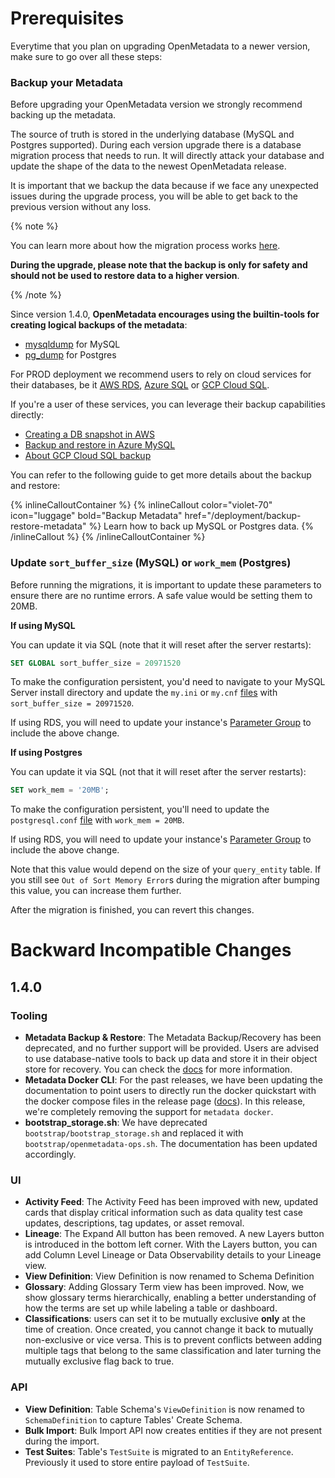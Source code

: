 # Prerequisites

Everytime that you plan on upgrading OpenMetadata to a newer version, make sure to go over all these steps:

### Backup your Metadata

Before upgrading your OpenMetadata version we strongly recommend backing up the metadata.

The source of truth is stored in the underlying database (MySQL and Postgres supported). During each version upgrade there
is a database migration process that needs to run. It will directly attack your database and update the shape of the
data to the newest OpenMetadata release.

It is important that we backup the data because if we face any unexpected issues during the upgrade process, 
you will be able to get back to the previous version without any loss.

{% note %}

You can learn more about how the migration process works [here](/deployment/upgrade/how-does-it-work).

**During the upgrade, please note that the backup is only for safety and should not be used to restore data to a higher version**.

{% /note %}

Since version 1.4.0, **OpenMetadata encourages using the builtin-tools for creating logical backups of the metadata**:

- [mysqldump](https://dev.mysql.com/doc/refman/8.0/en/mysqldump.html) for MySQL
- [pg_dump](https://www.postgresql.org/docs/current/app-pgdump.html) for Postgres

For PROD deployment we recommend users to rely on cloud services for their databases, be it [AWS RDS](https://docs.aws.amazon.com/rds/),
[Azure SQL](https://azure.microsoft.com/en-in/products/azure-sql/database) or [GCP Cloud SQL](https://cloud.google.com/sql/).

If you're a user of these services, you can leverage their backup capabilities directly:
- [Creating a DB snapshot in AWS](https://docs.aws.amazon.com/AmazonRDS/latest/UserGuide/USER_CreateSnapshot.html)
- [Backup and restore in Azure MySQL](https://learn.microsoft.com/en-us/azure/mysql/single-server/concepts-backup)
- [About GCP Cloud SQL backup](https://cloud.google.com/sql/docs/mysql/backup-recovery/backups)

You can refer to the following guide to get more details about the backup and restore:

{% inlineCalloutContainer %}
  {% inlineCallout
    color="violet-70"
    icon="luggage"
    bold="Backup Metadata"
    href="/deployment/backup-restore-metadata" %}
      Learn how to back up MySQL or Postgres data.
  {% /inlineCallout %}
{% /inlineCalloutContainer %}

### Update `sort_buffer_size` (MySQL) or `work_mem` (Postgres)

Before running the migrations, it is important to update these parameters to ensure there are no runtime errors.
A safe value would be setting them to 20MB.

**If using MySQL**

You can update it via SQL (note that it will reset after the server restarts):

```sql
SET GLOBAL sort_buffer_size = 20971520
```

To make the configuration persistent, you'd need to navigate to your MySQL Server install directory and update the
`my.ini` or `my.cnf` [files](https://dev.mysql.com/doc/refman/8.0/en/option-files.html) with `sort_buffer_size = 20971520`.

If using RDS, you will need to update your instance's [Parameter Group](https://docs.aws.amazon.com/AmazonRDS/latest/UserGuide/USER_WorkingWithParamGroups.html)
to include the above change.

**If using Postgres**

You can update it via SQL (not that it will reset after the server restarts):

```sql
SET work_mem = '20MB';
```

To make the configuration persistent, you'll need to update the `postgresql.conf` [file](https://www.postgresql.org/docs/9.3/config-setting.html)
with `work_mem = 20MB`.

If using RDS, you will need to update your instance's [Parameter Group](https://docs.aws.amazon.com/AmazonRDS/latest/UserGuide/USER_WorkingWithParamGroups.html)
to include the above change.

Note that this value would depend on the size of your `query_entity` table. If you still see `Out of Sort Memory Error`s
during the migration after bumping this value, you can increase them further.

After the migration is finished, you can revert this changes.

# Backward Incompatible Changes

## 1.4.0

### Tooling

- **Metadata Backup & Restore**: The Metadata Backup/Recovery has been deprecated, and no further support will be provided. Users are advised to use database-native tools to back up data and store it in their object store for recovery.
  You can check the [docs](/deployment/backup-restore-metadata) for more information.
- **Metadata Docker CLI**: For the past releases, we have been updating the documentation to point users to directly run the docker quickstart
  with the docker compose files in the release page ([docs](/quick-start/local-docker-deployment)). In this release, we're completely removing the support for `metadata docker`.
- **bootstrap_storage.sh**: We have deprecated `bootstrap/bootstrap_storage.sh` and replaced it with `bootstrap/openmetadata-ops.sh`. The documentation has been updated accordingly.


### UI

- **Activity Feed**: The Activity Feed has been improved with new, updated cards that display critical information such as data quality test case updates, descriptions, tag updates, or asset removal.
- **Lineage**: The Expand All button has been removed. A new Layers button is introduced in the bottom left corner. With the Layers button, you can add Column Level Lineage or Data Observability details to your Lineage view.
- **View Definition**: View Definition is now renamed to Schema Definition
- **Glossary**: Adding Glossary Term view has been improved. Now, we show glossary terms hierarchically, enabling a better understanding of how the terms are set up while labeling a table or dashboard.
- **Classifications**: users can set it to be mutually exclusive **only** at the time of creation. Once created, you cannot change it back to mutually non-exclusive or vice versa. 
    This is to prevent conflicts between adding multiple tags that belong to the same classification and later turning the mutually exclusive flag back to true.

### API

- **View Definition**: Table Schema's `ViewDefinition` is now renamed to `SchemaDefinition` to capture Tables' Create Schema.
- **Bulk Import**: Bulk Import API now creates entities if they are not present during the import.
- **Test Suites**: Table's `TestSuite` is migrated to an `EntityReference`. Previously it used to store entire payload of `TestSuite`.
